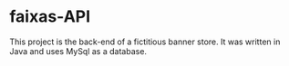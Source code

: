 # faixas-API
This project is the back-end of a fictitious banner store. It was written in Java and uses MySql as a database.
